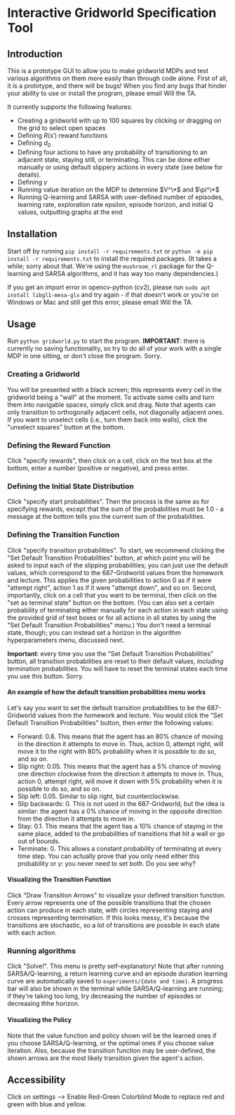 # Interactive Gridworld Specification Tool
## Introduction
This is a prototype GUI to allow you to make gridworld MDPs and test various algorithms on them more easily than through code alone. First of all, it is a prototype, and there will be bugs! When you find any bugs that hinder your ability to use or install the program, please email Will the TA.

It currently supports the following features:
* Creating a gridworld with up to 100 squares by clicking or dragging on the grid to select open spaces
* Defining $R(s')$ reward functions
* Defining $d_0$
* Defining four actions to have any probability of transitioning to an adjacent state, staying still, or terminating. This can be done either manually or using default slippery actions in every state (see below for details).
* Defining $\gamma$
* Running value iteration on the MDP to determine $V^\*$ and $\pi^\*$
* Running Q-learning and SARSA with user-defined number of episodes, learning rate, exploration rate epsilon, episode horizon, and initial Q values, outputting graphs at the end

## Installation
Start off by running `pip install -r requirements.txt` or `python -m pip install -r requirements.txt` to install the required packages. (It takes a while; sorry about that. We're using the `mushroom_rl` package for the Q-learning and SARSA algorithms, and it has way too many dependencies.) 

If you get an import error in opencv-python (cv2), please run `sudo apt install libgl1-mesa-glx` and try again - if that doesn't work or you're on Windows or Mac and still get this error, please email Will the TA.

## Usage
Run `python gridworld.py` to start the program. **IMPORTANT**: there is currently no saving functionality, so try to do all of your work with a single MDP in one sitting, or don't close the program. Sorry.
### Creating a Gridworld
You will be presented with a black screen; this represents every cell in the gridworld being a "wall" at the moment. To activate some cells and turn them into navigable spaces, simply click and drag. Note that agents can only transition to orthogonally adjacent cells, not diagonally adjacent ones. If you want to unselect cells (i.e., turn them back into walls), click the "unselect squares" button at the bottom.
### Defining the Reward Function
Click "specify rewards", then click on a cell, click on the text box at the bottom, enter a number (positive or negative), and press enter.
### Defining the Initial State Distribution
Click "specify start probabilities". Then the process is the same as for specifying rewards, except that the sum of the probabilities must be 1.0 - a message at the bottom tells you the current sum of the probabilities.
### Defining the Transition Function
Click "specify transition probabilities". To start, we recommend clicking the "Set Default Transition Probabilities" button, at which point you will be asked to input each of the slipping probabilities; you can just use the default values, which correspond to the 687-Gridworld values from the homework and lecture. This applies the given probabilities to action 0 as if it were "attempt right", action 1 as if it were "attempt down", and so on. Second, importantly, click on a cell that you want to be terminal, then click on the "set as terminal state" button on the bottom. (You can also set a certain probability of terminating either manually for each action in each state using the provided grid of text boxes or for all actions in all states by using the "Set Default Transition Probabilities" menu.) You don't need a terminal state, though; you can instead set a horizon in the algorithm hyperparameters menu, discussed next.

**Important**: every time you use the "Set Default Transition Probabilities" button, all transition probabilities are reset to their default values, *including* termination probabilities. You will have to reset the terminal states each time you use this button. Sorry.

#### An example of how the default transition probabilities menu works
Let's say you want to set the default transition probabilities to be the 687-Gridworld values from the homework and lecture. You would click the "Set Default Transition Probabilities" button, then enter the following values:
* Forward: 0.8. This means that the agent has an 80% chance of moving in the direction it attempts to move in. Thus, action 0, attempt right, will move it to the right with 80% probability when it is possible to do so, and so on.
* Slip right: 0.05. This means that the agent has a 5% chance of moving one direction clockwise from the direction it attempts to move in. Thus, action 0, attempt right, will move it down with 5% probability when it is possible to do so, and so on.
* Slip left: 0.05. Similar to slip right, but counterclockwise.
* Slip backwards: 0. This is not used in the 687-Gridworld, but the idea is similar: the agent has a 0% chance of moving in the opposite direction from the direction it attempts to move in.
* Stay: 0.1. This means that the agent has a 10% chance of staying in the same place, added to the probabilities of transitions that hit a wall or go out of bounds.
* Terminate: 0. This allows a constant probability of terminating at every time step. You can actually prove that you only need either this probability or $\gamma$: you never need to set both. Do you see why?
#### Visualizing the Transition Function
Click "Draw Transition Arrows" to visualize your defined transition function. Every arrow represents one of the possible transitions that the chosen action can produce in each state, with circles representing staying and crosses representing termination. If this looks messy, it's because the transitions are stochastic, so a lot of transitions are possible in each state with each action.
### Running algorithms
Click "Solve!". This menu is pretty self-explanatory! Note that after running SARSA/Q-learning, a return learning curve and an episode duration learning curve are automatically saved to `experiments/{date and time}`. A progress bar will also be shown in the terminal while SARSA/Q-learning are running; if they're taking too long, try decreasing the number of episodes or decreasing thhe horizon.
#### Visualizing the Policy
Note that the value function and policy shown will be the learned ones if you choose SARSA/Q-learning, or the optimal ones if you choose value iteration. Also, because the transition function may be user-defined, the shown arrows are the most likely transition given the agent's action.

## Accessibility
Click on settings --> Enable Red-Green Colorblind Mode to replace red and green with blue and yellow.
